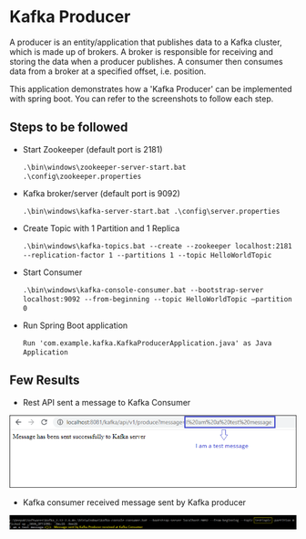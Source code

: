 # Kafka Producer

A producer is an entity/application that publishes data to a Kafka cluster, which is made up of brokers. A broker is responsible for receiving and storing the data when a producer publishes. A consumer then consumes data from a broker at a specified offset, i.e. position.

This application demonstrates how a 'Kafka Producer' can be implemented with spring boot. You can refer to the screenshots to follow each step.

## Steps to be followed

* Start Zookeeper (default port is 2181)

	```
	.\bin\windows\zookeeper-server-start.bat .\config\zookeeper.properties
	```


* Kafka broker/server (default port is 9092)

	```
	.\bin\windows\kafka-server-start.bat .\config\server.properties
	```

* Create Topic with 1 Partition and 1 Replica

	```
	.\bin\windows\kafka-topics.bat --create --zookeeper localhost:2181 --replication-factor 1 --partitions 1 --topic HelloWorldTopic
	```

* Start Consumer

	```
	.\bin\windows\kafka-console-consumer.bat --bootstrap-server localhost:9092 --from-beginning --topic HelloWorldTopic –partition 0
	```

* Run Spring Boot application

	```
	Run 'com.example.kafka.KafkaProducerApplication.java' as Java Application
	```

## Few Results

- Rest API sent a message to Kafka Consumer

![Image Sample](screenshots/rest_api_sending_messages_using_kafka_producer.png)

- Kafka consumer received message sent by Kafka producer

![Image Sample](screenshots/kafka_consumer_cli_received_message_sent_by_producer.png)

